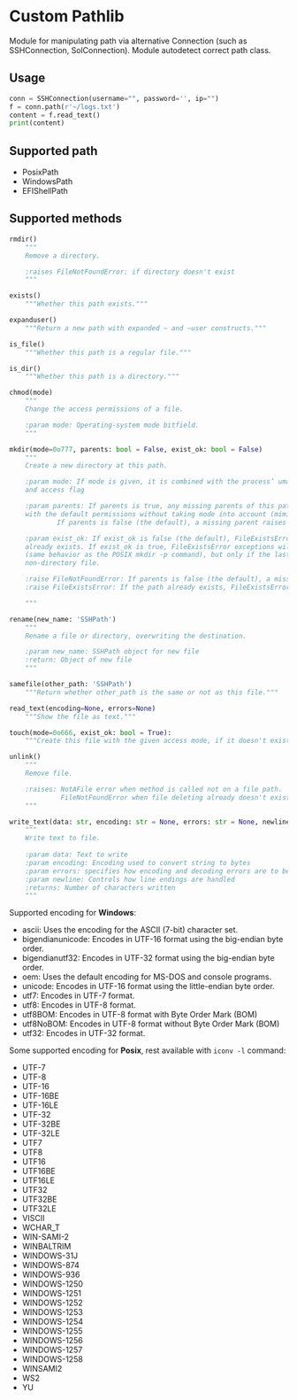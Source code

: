 # Custom Pathlib
Module for manipulating path via alternative Connection (such as SSHConnection, SolConnection). Module autodetect correct path class.
## Usage
```python
conn = SSHConnection(username="", password='', ip="")
f = conn.path(r'~/logs.txt')
content = f.read_text()
print(content)
```
## Supported path
* PosixPath
* WindowsPath
* EFIShellPath

## Supported methods
```python
rmdir()
    """
    Remove a directory.

    :raises FileNotFoundError: if directory doesn't exist
    """
```
```python
exists()
    """Whether this path exists."""
```
```python
expanduser()
    """Return a new path with expanded ~ and ~user constructs."""
```
```python
is_file()
    """Whether this path is a regular file."""
```
```python
is_dir() 
    """Whether this path is a directory."""
```
```python
chmod(mode)
    """
    Change the access permissions of a file.

    :param mode: Operating-system mode bitfield.
    """
```
```python
mkdir(mode=0o777, parents: bool = False, exist_ok: bool = False)
    """
    Create a new directory at this path.

    :param mode: If mode is given, it is combined with the process’ umask value to determine the file mode
    and access flag

    :param parents: If parents is true, any missing parents of this path are created as needed; they are created
    with the default permissions without taking mode into account (mimicking the POSIX mkdir -p command).
            If parents is false (the default), a missing parent raises FileNotFoundError.

    :param exist_ok: If exist_ok is false (the default), FileExistsError is raised if the target directory
    already exists. If exist_ok is true, FileExistsError exceptions will be ignored
    (same behavior as the POSIX mkdir -p command), but only if the last path component is not an existing
    non-directory file.

    :raise FileNotFoundError: If parents is false (the default), a missing parent raises FileNotFoundError.
    :raise FileExistsError: If the path already exists, FileExistsError is raised.

    """
```
```python
rename(new_name: 'SSHPath')
    """
    Rename a file or directory, overwriting the destination.

    :param new_name: SSHPath object for new file
    :return: Object of new file
    """
```
```python
samefile(other_path: 'SSHPath')
    """Return whether other_path is the same or not as this file."""
```
```python
read_text(encoding=None, errors=None)
    """Show the file as text."""
```
```python
touch(mode=0o666, exist_ok: bool = True):
    """Create this file with the given access mode, if it doesn't exist."""
```
```python
unlink()
    """
    Remove file.

    :raises: NotAFile error when method is called not on a file path.
             FileNotFoundError when file deleting already doesn't exist.
    """
```
```python
write_text(data: str, encoding: str = None, errors: str = None, newline: str = None):
    """
    Write text to file.
    
    :param data: Text to write
    :param encoding: Encoding used to convert string to bytes
    :param errors: specifies how encoding and decoding errors are to be handled
    :param newline: Controls how line endings are handled
    :returns: Number of characters written
    """
```

Supported encoding for **Windows**:
* ascii: Uses the encoding for the ASCII (7-bit) character set.
* bigendianunicode: Encodes in UTF-16 format using the big-endian byte order.
* bigendianutf32: Encodes in UTF-32 format using the big-endian byte order.
* oem: Uses the default encoding for MS-DOS and console programs.
* unicode: Encodes in UTF-16 format using the little-endian byte order.
* utf7: Encodes in UTF-7 format.
* utf8: Encodes in UTF-8 format.
* utf8BOM: Encodes in UTF-8 format with Byte Order Mark (BOM)
* utf8NoBOM: Encodes in UTF-8 format without Byte Order Mark (BOM)
* utf32: Encodes in UTF-32 format.

Some supported encoding for **Posix**, rest available with `iconv -l` command:
* UTF-7
* UTF-8
* UTF-16
* UTF-16BE
* UTF-16LE
* UTF-32
* UTF-32BE
* UTF-32LE
* UTF7
* UTF8
* UTF16
* UTF16BE
* UTF16LE
* UTF32
* UTF32BE
* UTF32LE
* VISCII
* WCHAR_T
* WIN-SAMI-2
* WINBALTRIM
* WINDOWS-31J
* WINDOWS-874
* WINDOWS-936
* WINDOWS-1250
* WINDOWS-1251
* WINDOWS-1252
* WINDOWS-1253
* WINDOWS-1254
* WINDOWS-1255
* WINDOWS-1256
* WINDOWS-1257
* WINDOWS-1258
* WINSAMI2
* WS2
* YU
